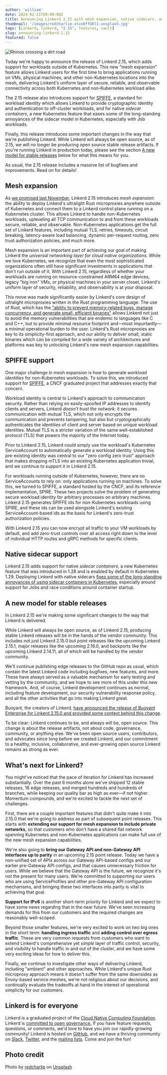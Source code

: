 ```yaml
---
author: 'william'
date: 2024-02-21T00:00:00Z
title: Announcing Linkerd 2.15 with mesh expansion, native sidecars, and SPIFFE
thumbnail: '/images/redcharlie-xtvo0ffGKlI-unsplash.jpg'
tags: [Linkerd, linkerd, "2.15", features, vault]
slug: announcing-linkerd-2.15
featured: false
---
```


![Rhinos crossing a dirt road](/images/redcharlie-xtvo0ffGKlI-unsplash.jpg)

Today we're happy to announce the release of Linkerd 2.15, which adds support
for workloads outside of Kubernetes. This new "mesh expansion" feature allows
Linkerd users for the first time to bring applications running on VMs, physical
machines, and other non-Kubernetes locations into the mesh, delivering Linkerd's
uniform layer of secure, reliable, and observable connectivity across both
Kubernetes and non-Kubernetes workload alike.

The 2.15 release also introduces support for [SPIFFE](https://spiffe.io), a
standard for workload identity which allows Linkerd to provide cryptographic
identity and authentication to off-cluster workloads, and for native _sidecar
containers_, a new Kubernetes feature that eases some of the long-standing
annoyances of the sidecar model in Kubernetes, especially with Job workloads.

Finally, this release introduces some important changes in the way that we're
publishing Linkerd. While Linkerd will always be open source, as of 2.15, we
will no longer be producing open source stable release artifacts. If you're
running Linkerd in production today, please see the section [A new model for
stable releases](#a-new-model-for-stable-releases) below for what this means for
you.

As usual, the 2.15 release includes a massive list of bugfixes and improvements.
Read on for details!

## Mesh expansion

As [we promised last
November](https://linkerd.io/2023/11/07/linkerd-mesh-expansion/), Linkerd 2.15
introduces _mesh expansion_: the ability to deploy Linkerd's ultralight Rust
microproxies anywhere outside of Kubernetes and connect them to a Linkerd
control plane running on a Kubernetes cluster. This allows Linkerd to handle
non-Kubernetes workloads, upleveling all TCP communication to and from these
workloads secure, reliable, and observable. Non-Kubernetes applications get the
full set of Linkerd features, including mutual TLS, retries, timeouts, circuit
breaking, latency-aware load balancing, dynamic per-request routing, zero trust
authorization policies, and much more.

Mesh expansion is an important part of achieving our goal of making Linkerd the
_universal networking layer for cloud native organizations_. While we love
Kubernetes, we recognize that even the most sophisticated organizations often
still have significant investments in applications that don't run outside of it.
With Linkerd 2.15, regardless of whether your workloads are running on
resource-constrained ARM64 edge devices, legacy "big iron" VMs, or physical
machines in your server closet, Linkerd's uniform layer of security,
reliability, and observability is at your disposal.

This move was made significantly easier by Linkerd's core design of ultralight
microproxies written in the Rust programming language. The use of Rust, which
has the ["ability to prevent memory-related bugs, manage concurrency, and
generate small, efficient
binaries"](https://github.blog/2023-08-30-why-rust-is-the-most-admired-language-among-developers/#:~:text=Rust's%20minimal%20runtime%20and%20control,%2Dtime%2C%20and%20efficiency%20needs.)
allows Linkerd not just to avoid the memory vulnerabilities that are endemic to
languages like C and C++, but to provide minimal resource footprint and—most
importantly—a minimal operational burden to the user. Linkerd's Rust
microproxies are key to its simplicity-first approach, and our ability to
deliver small, static binaries which can be compiled for a wide variety of
architectures and platforms was key to unlocking Linkerd's new mesh expansion
capabilities.

## SPIFFE support

One major challenge in mesh expansion is how to generate _workload identities_
for non-Kubernetes workloads. To solve this, we introduced support for
[SPIFFE](https://spiffe.io), a CNCF graduated project that addresses exactly
that concern.

Workload identity is central to Linkerd's approach to communication security.
Rather than relying on easily-spoofed IP addresses to identify clients and
servers, Linkerd _doesn't trust the network_: it secures communication with
mutual TLS, which not only encrypts the communication and prevents tampering,
but also but cryptographically authenticates the identities of client and server
based on unique workload identities. Mutual TLS is a stricter variation of the
same well-established protocol (TLS) that powers the majority of the Internet
today.

Prior to Linkerd 2.15, Linkerd could simply use the workload's Kubernetes
ServiceAccount to automatically generate a workload identity. Using this
pre-existing identity was central to our "zero config zero trust" approach that
makes dropping mTLS into an existing Kubernetes application trivial, and we
continue to support it in Linkerd 2.15.

For workloads running outside of Kubernetes, however, there are no
ServiceAccounts to rely on: only applications running on machines. To solve
this, we turned to SPIFFE, a standard hosted by the CNCF, and its reference
implementation, SPIRE. These two projects solve the problem of generating secure
workload identity for arbitrary processes on arbitrary machines. Linkerd 2.15
generates SPIFFE ids for non-Kubernetes workloads using SPIRE, and these ids can
be used alongside Linkerd's existing ServiceAccount-based ids as the basis for
Linkerd's zero-trust authorization policies.

With Linkerd 2.15 you can now encrypt all traffic to your VM workloads by
default, and add zero-trust controls over all access right down to the level of
individual HTTP routes and gRPC methods for specific clients.

## Native sidecar support

Linkerd 2.15 adds support for native _sidecar containers_, a new Kubernetes
feature that was introduced in 1.28 and is enabled by default in Kubernetes
1.29. Deploying Linkerd with native sidecars [fixes some of the long-standing
annoyances of using sidecar containers in
Kubernetes](https://buoyant.io/blog/kubernetes-1-28-revenge-of-the-sidecars),
especially around support for Jobs and race conditions around container startup.

## A new model for stable releases

In Linkerd 2.15 we're making some significant changes to the way that Linkerd is
delivered.

While Linkerd will always be open source, as of Linkerd 2.15, producing stable
Linkerd releases will be in the hands of the vendor community. This includes not
just Linkerd 2.15.0 but point releases like the upcoming Linkerd 2.15.1, major
releases like the upcoming 2.16.0, and backports like the upcoming Linkerd
2.14.11, all of which will be handled by the vendor community.

We'll continue publishing edge releases to the GitHub repo as usual, which
contain the latest Linkerd code including bugfixes, new features, and more.
These have always served as a valuable mechanism for early testing and vetting
by the community, and we hope to see more of this under this new framework. And,
of course, Linkerd development continues as normal, including feature
development, our security vulnerability response policy, and all the other
activities that go into making Linkerd great.

Buoyant, the creators of Linkerd, [have announced the release of Buoyant
Enterprise for Linkerd 2.15.0 and provided some context behind this
change](https://buoyant.io/blog/announcing-linkerd-2-15-vm-workloads-spiffe-identities).

To be clear: Linkerd continues to be, and always will be, open source. This
change is about the release artifacts, not about code, governance, community, or
anything else. We've been open source users, contributors, and advocates since
long before we created Linkerd, and our commitment to a healthy, inclusive,
collaborative, and ever-growing open source Linkerd remains as strong as ever.

## What's next for Linkerd?

You might've noticed that the pace of iteration for Linkerd has increased
substantially. Over the past 6 months alone we've shipped 12 stable releases, 16
edge releases, and merged hundreds and hundreds of branches, while keeping our
quality bar as high as ever—if not higher. Momentum compounds, and we're excited
to tackle the next set of challenges.

First, there are a couple important features that didn't quite make it into
2.15.0 that we're going to address as part of subsequent point releases. This
starts with **extending our support for mesh expansion to include private
networks**, so that customers who don't have a shared flat network spanning
Kubernetes and non-Kubernetes applications can make full use of the new mesh
expansion capabilities.

We're also going to **bring our Gateway API and non-Gateway API interfaces up to
parity** in an upcoming 2.15 point release. Today we have a non-unified set of
APIs across our Gateway API-based configs and our earlier pre-Gateway API
configs, and that causes unnecessary friction for users. While we believe that
the Gateway API is the future, we recognize it's not the present for many users.
We're committed to supporting our users who are using ServiceProfiles and other
pre-Gateway API configuration mechanisms, and bringing these two interfaces into
parity is vital to achieving that goal.

**Support for IPv6** is another short-term priority for Linkerd and we expect to
have some news regarding that in the near future. We've seen increasing demands
for this from our customers and the required changes are reasonably well-scoped.

Beyond those smaller features, we're very excited to work on two big ones in the
short term: **handling ingress traffic** and **adding control over egress
traffic**. These are very common requests from customers who want to extend
Linkerd's comprehensive yet _simple_ layer of traffic control, security, and
visibility to handle traffic in and out of the cluster, and we have some very
exciting ideas for how to deliver this.

Finally, we continue to investigate other ways of delivering Linkerd, including
"ambient" and other approaches. While Linkerd's unique Rust microproxy approach
means it doesn't suffer from the same downsides as Envoy-based service meshes,
we're not religious about our decisions, and continually evaluate the tradeoffs
at hand in the interest of operational simplicity for our customers.

## Linkerd is for everyone

Linkerd is a graduated project of the [Cloud Native Computing
Foundation](https://cncf.io/). Linkerd is [committed to open
governance.](/2019/10/03/linkerds-commitment-to-open-governance/) If you have
feature requests, questions, or comments, we'd love to have you join our
rapidly-growing community! Linkerd is hosted on
[GitHub](https://github.com/linkerd/), and we have a thriving community on
[Slack](https://slack.linkerd.io/), [Twitter](https://twitter.com/linkerd), and
the [mailing lists](/community/get-involved/). Come and join the fun!

## Photo credit

Photo by
[redcharlie](https://unsplash.com/@redcharlie?utm_content=creditCopyText&utm_medium=referral&utm_source=unsplash)
on
[Unsplash](https://unsplash.com/photos/three-rhinos-walking-on-farm-road-xtvo0ffGKlI?utm_content=creditCopyText&utm_medium=referral&utm_source=unsplash)
